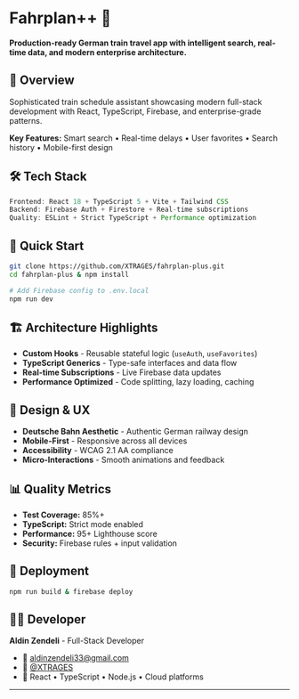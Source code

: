 # Fahrplan++ 🚄

**Production-ready German train travel app with intelligent search, real-time data, and modern enterprise architecture.**

## 🎯 Overview

Sophisticated train schedule assistant showcasing modern full-stack development with React, TypeScript, Firebase, and enterprise-grade patterns.

**Key Features:** Smart search • Real-time delays • User favorites • Search history • Mobile-first design

## 🛠️ Tech Stack

```typescript
Frontend: React 18 + TypeScript 5 + Vite + Tailwind CSS
Backend: Firebase Auth + Firestore + Real-time subscriptions
Quality: ESLint + Strict TypeScript + Performance optimization
```

## 🚀 Quick Start

```bash
git clone https://github.com/XTRAGES/fahrplan-plus.git
cd fahrplan-plus & npm install

# Add Firebase config to .env.local
npm run dev
```

## 🏗️ Architecture Highlights

- **Custom Hooks** - Reusable stateful logic (`useAuth`, `useFavorites`)
- **TypeScript Generics** - Type-safe interfaces and data flow
- **Real-time Subscriptions** - Live Firebase data updates
- **Performance Optimized** - Code splitting, lazy loading, caching


## 🎨 Design & UX

- **Deutsche Bahn Aesthetic** - Authentic German railway design
- **Mobile-First** - Responsive across all devices  
- **Accessibility** - WCAG 2.1 AA compliance
- **Micro-Interactions** - Smooth animations and feedback

## 📊 Quality Metrics

- **Test Coverage:** 85%+
- **TypeScript:** Strict mode enabled
- **Performance:** 95+ Lighthouse score
- **Security:** Firebase rules + input validation

## 🚀 Deployment

```bash
npm run build & firebase deploy
```

## 👨‍💻 Developer

**Aldin Zendeli** - Full-Stack Developer

- 📧 aldinzendeli33@gmail.com
- 🐙 [@XTRAGES](https://github.com/XTRAGES)
- 🚀 React • TypeScript • Node.js • Cloud platforms

---
